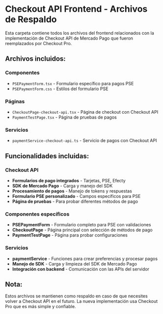 # Checkout API Frontend - Archivos de Respaldo

Esta carpeta contiene todos los archivos del frontend relacionados con la implementación de Checkout API de Mercado Pago que fueron reemplazados por Checkout Pro.

## Archivos incluidos:

### Componentes
- `PSEPaymentForm.tsx` - Formulario específico para pagos PSE
- `PSEPaymentForm.css` - Estilos del formulario PSE

### Páginas
- `CheckoutPage-checkout-api.tsx` - Página de checkout con Checkout API
- `PaymentTestPage.tsx` - Página de pruebas de pagos

### Servicios
- `paymentService-checkout-api.ts` - Servicio de pagos con Checkout API

## Funcionalidades incluidas:

### Checkout API
- **Formularios de pago integrados** - Tarjetas, PSE, Efecty
- **SDK de Mercado Pago** - Carga y manejo del SDK
- **Procesamiento de pagos** - Manejo de tokens y respuestas
- **Formulario PSE personalizado** - Campos específicos para PSE
- **Página de pruebas** - Para probar diferentes métodos de pago

### Componentes específicos
- **PSEPaymentForm** - Formulario completo para PSE con validaciones
- **CheckoutPage** - Página principal con selección de métodos de pago
- **PaymentTestPage** - Página para probar configuraciones

### Servicios
- **paymentService** - Funciones para crear preferencias y procesar pagos
- **Manejo de SDK** - Carga y limpieza del SDK de Mercado Pago
- **Integración con backend** - Comunicación con las APIs del servidor

## Nota:
Estos archivos se mantienen como respaldo en caso de que necesites volver a Checkout API en el futuro. La nueva implementación usa Checkout Pro que es más simple y confiable. 